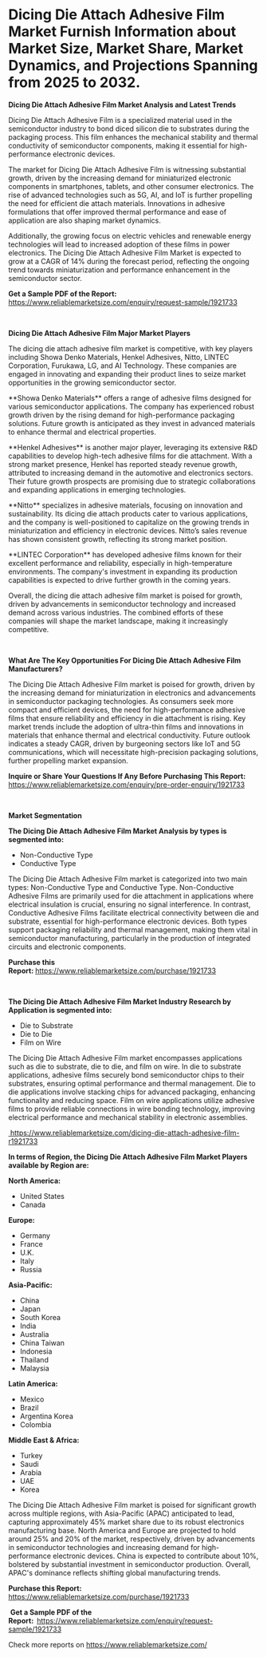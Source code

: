 <p><h1>Dicing Die Attach Adhesive Film Market Furnish Information about Market Size, Market Share, Market Dynamics, and Projections Spanning from 2025 to 2032.</h1></p><p><strong>Dicing Die Attach Adhesive Film Market Analysis and Latest Trends</strong></p>
<p><p>Dicing Die Attach Adhesive Film is a specialized material used in the semiconductor industry to bond diced silicon die to substrates during the packaging process. This film enhances the mechanical stability and thermal conductivity of semiconductor components, making it essential for high-performance electronic devices. </p><p>The market for Dicing Die Attach Adhesive Film is witnessing substantial growth, driven by the increasing demand for miniaturized electronic components in smartphones, tablets, and other consumer electronics. The rise of advanced technologies such as 5G, AI, and IoT is further propelling the need for efficient die attach materials. Innovations in adhesive formulations that offer improved thermal performance and ease of application are also shaping market dynamics. </p><p>Additionally, the growing focus on electric vehicles and renewable energy technologies will lead to increased adoption of these films in power electronics. The Dicing Die Attach Adhesive Film Market is expected to grow at a CAGR of 14% during the forecast period, reflecting the ongoing trend towards miniaturization and performance enhancement in the semiconductor sector.</p></p>
<p><strong>Get a Sample PDF of the Report:&nbsp;</strong> <a href="https://www.reliablemarketsize.com/enquiry/request-sample/1921733?utm_campaign=1903&utm_medium=2&utm_source=Github&utm_content=ia&utm_term=04022025&utm_id=dicing-die-attach-adhesive-film">https://www.reliablemarketsize.com/enquiry/request-sample/1921733</a></p>
<p>&nbsp;</p>
<p><strong>Dicing Die Attach Adhesive Film Major Market Players</strong></p>
<p><p>The dicing die attach adhesive film market is competitive, with key players including Showa Denko Materials, Henkel Adhesives, Nitto, LINTEC Corporation, Furukawa, LG, and AI Technology. These companies are engaged in innovating and expanding their product lines to seize market opportunities in the growing semiconductor sector.</p><p>**Showa Denko Materials** offers a range of adhesive films designed for various semiconductor applications. The company has experienced robust growth driven by the rising demand for high-performance packaging solutions. Future growth is anticipated as they invest in advanced materials to enhance thermal and electrical properties.</p><p>**Henkel Adhesives** is another major player, leveraging its extensive R&D capabilities to develop high-tech adhesive films for die attachment. With a strong market presence, Henkel has reported steady revenue growth, attributed to increasing demand in the automotive and electronics sectors. Their future growth prospects are promising due to strategic collaborations and expanding applications in emerging technologies.</p><p>**Nitto** specializes in adhesive materials, focusing on innovation and sustainability. Its dicing die attach products cater to various applications, and the company is well-positioned to capitalize on the growing trends in miniaturization and efficiency in electronic devices. Nitto’s sales revenue has shown consistent growth, reflecting its strong market position.</p><p>**LINTEC Corporation** has developed adhesive films known for their excellent performance and reliability, especially in high-temperature environments. The company's investment in expanding its production capabilities is expected to drive further growth in the coming years.</p><p>Overall, the dicing die attach adhesive film market is poised for growth, driven by advancements in semiconductor technology and increased demand across various industries. The combined efforts of these companies will shape the market landscape, making it increasingly competitive.</p></p>
<p>&nbsp;</p>
<p><strong>What Are The Key Opportunities For Dicing Die Attach Adhesive Film Manufacturers?</strong></p>
<p><p>The Dicing Die Attach Adhesive Film market is poised for growth, driven by the increasing demand for miniaturization in electronics and advancements in semiconductor packaging technologies. As consumers seek more compact and efficient devices, the need for high-performance adhesive films that ensure reliability and efficiency in die attachment is rising. Key market trends include the adoption of ultra-thin films and innovations in materials that enhance thermal and electrical conductivity. Future outlook indicates a steady CAGR, driven by burgeoning sectors like IoT and 5G communications, which will necessitate high-precision packaging solutions, further propelling market expansion.</p></p>
<p><strong>Inquire or Share Your Questions If Any Before Purchasing This Report:</strong> <a href="https://www.reliablemarketsize.com/enquiry/pre-order-enquiry/1921733?utm_campaign=1903&utm_medium=2&utm_source=Github&utm_content=ia&utm_term=04022025&utm_id=dicing-die-attach-adhesive-film">https://www.reliablemarketsize.com/enquiry/pre-order-enquiry/1921733</a></p>
<p>&nbsp;</p>
<p><strong>Market Segmentation</strong></p>
<p><strong>The Dicing Die Attach Adhesive Film Market Analysis by types is segmented into:</strong></p>
<p><ul><li>Non-Conductive Type</li><li>Conductive Type</li></ul></p>
<p><p>The Dicing Die Attach Adhesive Film market is categorized into two main types: Non-Conductive Type and Conductive Type. Non-Conductive Adhesive Films are primarily used for die attachment in applications where electrical insulation is crucial, ensuring no signal interference. In contrast, Conductive Adhesive Films facilitate electrical connectivity between die and substrate, essential for high-performance electronic devices. Both types support packaging reliability and thermal management, making them vital in semiconductor manufacturing, particularly in the production of integrated circuits and electronic components.</p></p>
<p><strong>Purchase this Report:&nbsp;</strong><a href="https://www.reliablemarketsize.com/purchase/1921733?utm_campaign=1903&utm_medium=2&utm_source=Github&utm_content=ia&utm_term=04022025&utm_id=dicing-die-attach-adhesive-film">https://www.reliablemarketsize.com/purchase/1921733</a></p>
<p>&nbsp;</p>
<p><strong>The Dicing Die Attach Adhesive Film Market Industry Research by Application is segmented into:</strong></p>
<p><ul><li>Die to Substrate</li><li>Die to Die</li><li>Film on Wire</li></ul></p>
<p><p>The Dicing Die Attach Adhesive Film market encompasses applications such as die to substrate, die to die, and film on wire. In die to substrate applications, adhesive films securely bond semiconductor chips to their substrates, ensuring optimal performance and thermal management. Die to die applications involve stacking chips for advanced packaging, enhancing functionality and reducing space. Film on wire applications utilize adhesive films to provide reliable connections in wire bonding technology, improving electrical performance and mechanical stability in electronic assemblies.</p></p>
<p><a href="https://www.reliablemarketsize.com/dicing-die-attach-adhesive-film-r1921733?utm_campaign=1903&utm_medium=2&utm_source=Github&utm_content=ia&utm_term=04022025&utm_id=dicing-die-attach-adhesive-film">&nbsp;https://www.reliablemarketsize.com/dicing-die-attach-adhesive-film-r1921733</a></p>
<p><strong>In terms of Region, the Dicing Die Attach Adhesive Film Market Players available by Region are:</strong></p>
<p>
    <p> <strong> North America: </strong>
        <ul>
            <li>United States</li>
            <li>Canada</li>
        </ul>
        </p> 
    <p> <strong> Europe: </strong>
        <ul>
            <li>Germany</li>
            <li>France</li>
            <li>U.K.</li>
            <li>Italy</li>
            <li>Russia</li>
        </ul>
        </p> 
    <p> <strong> Asia-Pacific: </strong>
        <ul>
            <li>China</li>
            <li>Japan</li>
            <li>South Korea</li>
            <li>India</li>
            <li>Australia</li>
            <li>China Taiwan</li>
            <li>Indonesia</li>
            <li>Thailand</li>
            <li>Malaysia</li>
        </ul>
        </p> 
    <p> <strong> Latin America: </strong>
        <ul>
            <li>Mexico</li>
            <li>Brazil</li>
            <li>Argentina Korea</li>
            <li>Colombia</li>
        </ul>
        </p> 
    <p> <strong> Middle East & Africa: </strong>
        <ul>
            <li>Turkey</li>
            <li>Saudi</li>
            <li>Arabia</li>
            <li>UAE</li>
            <li>Korea</li>
        </ul>
    </p>
    </p>
<p><p>The Dicing Die Attach Adhesive Film market is poised for significant growth across multiple regions, with Asia-Pacific (APAC) anticipated to lead, capturing approximately 45% market share due to its robust electronics manufacturing base. North America and Europe are projected to hold around 25% and 20% of the market, respectively, driven by advancements in semiconductor technologies and increasing demand for high-performance electronic devices. China is expected to contribute about 10%, bolstered by substantial investment in semiconductor production. Overall, APAC's dominance reflects shifting global manufacturing trends.</p></p>
<p><strong>Purchase this Report: </strong><a href="https://www.reliablemarketsize.com/purchase/1921733?utm_campaign=1903&utm_medium=2&utm_source=Github&utm_content=ia&utm_term=04022025&utm_id=dicing-die-attach-adhesive-film">https://www.reliablemarketsize.com/purchase/1921733</a></p>
<p>&nbsp;<strong>Get a Sample PDF of the Report:&nbsp;&nbsp;</strong><a href="https://www.reliablemarketsize.com/enquiry/request-sample/1921733?utm_campaign=1903&utm_medium=2&utm_source=Github&utm_content=ia&utm_term=04022025&utm_id=dicing-die-attach-adhesive-film">https://www.reliablemarketsize.com/enquiry/request-sample/1921733</a></p>
<p><strong></strong></p>
<p>Check more reports on <a href="https://www.reliablemarketsize.com/?utm_campaign=1903&utm_medium=2&utm_source=Github&utm_content=ia&utm_term=04022025&utm_id=dicing-die-attach-adhesive-film">https://www.reliablemarketsize.com/</a></p>